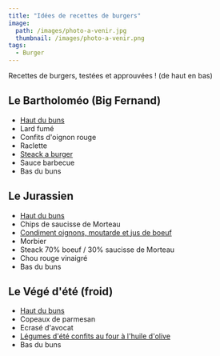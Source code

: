 ```yaml
---
title: "Idées de recettes de burgers"
image: 
  path: /images/photo-a-venir.jpg
  thumbnail: /images/photo-a-venir.png
tags:
  - Burger
---
```


Recettes de burgers, testées et approuvées !
(de haut en bas)

## Le Bartholoméo (Big Fernand)

* [Haut du buns](https://iambarty.github.io/recipes/buns-a-burger/)
* Lard fumé
* Confits d'oignon rouge
* Raclette
* [Steack a burger](https://iambarty.github.io/recipes/steacks-a-burger/)
* Sauce barbecue
* Bas du buns

## Le Jurassien

* [Haut du buns](https://iambarty.github.io/recipes/buns-a-burger/)
* Chips de saucisse de Morteau
* [Condiment oignons, moutarde et jus de boeuf](https://iambarty.github.io/recipes/condiment-oignons-moutarde-boeuf/)
* Morbier
* Steack 70% boeuf / 30% saucisse de Morteau 
* Chou rouge vinaigré
* Bas du buns

## Le Végé d'été (froid)

* [Haut du buns](https://iambarty.github.io/recipes/buns-a-burger/)
* Copeaux de parmesan
* Ecrasé d'avocat
* [Légumes d'été confits au four à l'huile d'olive](https://iambarty.github.io/recipes/legumes-confits/)
* Bas du buns